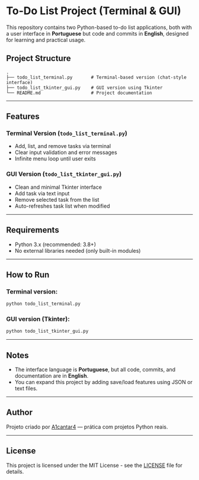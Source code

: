 
# To-Do List Project (Terminal & GUI)

This repository contains two Python-based to-do list applications, both with a user interface in **Portuguese** but code and commits in **English**, designed for learning and practical usage.

## Project Structure

```
.
├── todo_list_terminal.py       # Terminal-based version (chat-style interface)
├── todo_list_tkinter_gui.py    # GUI version using Tkinter
└── README.md                   # Project documentation
```

---

## Features

### Terminal Version (`todo_list_terminal.py`)
- Add, list, and remove tasks via terminal
- Clear input validation and error messages
- Infinite menu loop until user exits

### GUI Version (`todo_list_tkinter_gui.py`)
- Clean and minimal Tkinter interface
- Add task via text input
- Remove selected task from the list
- Auto-refreshes task list when modified

---

## Requirements

- Python 3.x (recommended: 3.8+)
- No external libraries needed (only built-in modules)

---

## How to Run

### Terminal version:
```bash
python todo_list_terminal.py
```

### GUI version (Tkinter):
```bash
python todo_list_tkinter_gui.py
```

---

## Notes

- The interface language is **Portuguese**, but all code, commits, and documentation are in **English**.
- You can expand this project by adding save/load features using JSON or text files.

---

## Author

Projeto criado por [A1cantar4](https://github.com/A1cantar4) — prática com projetos Python reais.

---

## License

This project is licensed under the MIT License - see the [LICENSE](LICENSE) file for details.
